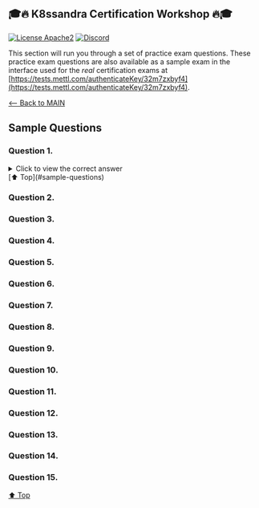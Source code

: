 ## 🎓🔥 K8ssandra Certification Workshop 🔥🎓

[![License Apache2](https://img.shields.io/hexpm/l/plug.svg)](http://www.apache.org/licenses/LICENSE-2.0)
[![Discord](https://img.shields.io/discord/685554030159593522)](https://discord.com/widget?id=685554030159593522&theme=dark)

This section will run you through a set of practice exam questions.  These practice exam questions are also available as a sample exam in the interface used for the *real* certification exams at [https://tests.mettl.com/authenticateKey/32m7zxbyf4](https://tests.mettl.com/authenticateKey/32m7zxbyf4).

[<-- Back to MAIN](./README.md)

## Sample Questions

### Question 1.

<details><summary>Click to view the correct answer</summary>
<p>
    
| The correct answer is ZZZ |
|:---|
| Lorem ipsum dolor sit amet, consectetur adipiscing elit, sed do eiusmod tempor incididunt ut labore et dolore magna aliqua. Ut enim ad minim veniam, quis nostrud exercitation ullamco laboris nisi ut aliquip |
</p>
</details>
[⬆️ Top](#sample-questions)

### Question 2.

### Question 3.

### Question 4.

### Question 5.

### Question 6.

### Question 7.

### Question 8.

### Question 9.

### Question 10.

### Question 11.

### Question 12.

### Question 13.

### Question 14.

### Question 15.

[⬆️ Top](#sample-questions)


